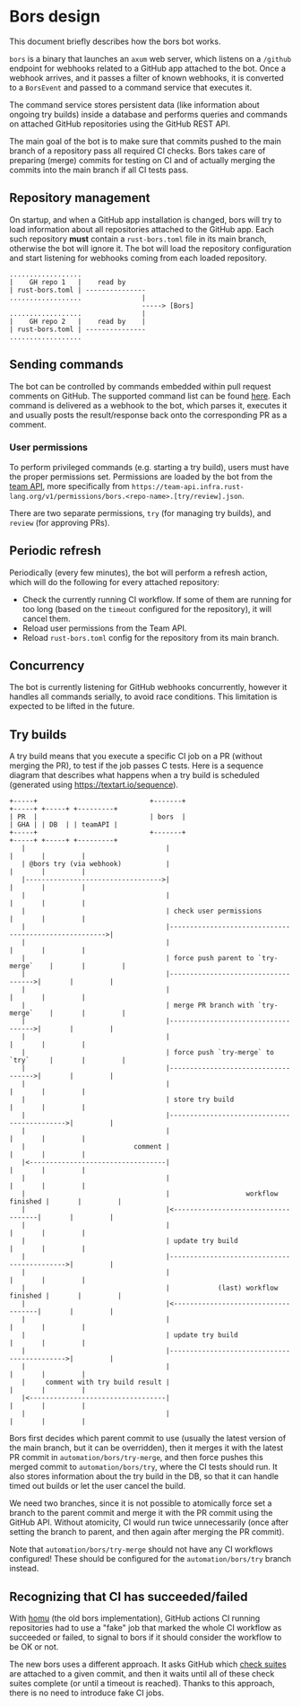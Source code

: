 # Bors design
This document briefly describes how the bors bot works.

`bors` is a binary that launches an `axum` web server, which listens on a `/github` endpoint for webhooks related to a
GitHub app attached to the bot. Once a webhook arrives, and it passes a filter of known webhooks, it is converted to
a `BorsEvent` and passed to a command service that executes it.

The command service stores persistent data (like information about ongoing try builds) inside a database and performs
queries and commands on attached GitHub repositories using the GitHub REST API.

The main goal of the bot is to make sure that commits pushed to the main branch of a repository pass all required CI
checks. Bors takes care of preparing (merge) commits for testing on CI and of actually merging the commits into the
main branch if all CI tests pass.

## Repository management
On startup, and when a GitHub app installation is changed, bors will try to load information about all repositories
attached to the GitHub app. Each such repository **must** contain a `rust-bors.toml` file in its main branch, otherwise
the bot will ignore it. The bot will load the repository configuration and start listening for webhooks coming from
each loaded repository.

```text
..................
|    GH repo 1   |    read by
| rust-bors.toml | ---------------
..................               |
                                 -----> [Bors]
..................               |
|    GH repo 2   |    read by    |
| rust-bors.toml | ---------------
..................
```

## Sending commands
The bot can be controlled by commands embedded within pull request comments on GitHub. The supported command list
can be found [here](commands.md). Each command is delivered as a webhook to the bot, which parses it,
executes it and usually posts the result/response back onto the corresponding PR as a comment.

### User permissions
To perform privileged commands (e.g. starting a try build), users must have the proper permissions set. Permissions are
loaded by the bot from the [team API](https://github.com/rust-lang/team), more specifically from
`https://team-api.infra.rust-lang.org/v1/permissions/bors.<repo-name>.[try/review].json`.

There are two separate permissions, `try` (for managing try builds), and `review` (for approving PRs).

## Periodic refresh
Periodically (every few minutes), the bot will perform a refresh action, which will do the following for every attached
repository:
- Check the currently running CI workflow. If some of them are running for too long
(based on the `timeout` configured for the repository), it will cancel them.
- Reload user permissions from the Team API.
- Reload `rust-bors.toml` config for the repository from its main branch.

## Concurrency
The bot is currently listening for GitHub webhooks concurrently, however it handles all commands serially, to avoid
race conditions. This limitation is expected to be lifted in the future.

## Try builds
A try build means that you execute a specific CI job on a PR (without merging the PR), to test if the job passes C
tests. Here is a sequence diagram that describes what happens when a try build is scheduled (generated using
https://textart.io/sequence).

```text
+-----+                            +-------+                              +-----+ +-----+ +---------+
| PR  |                            | bors  |                              | GHA | | DB  | | teamAPI |
+-----+                            +-------+                              +-----+ +-----+ +---------+
   |                                   |                                     |       |         |
   | @bors try (via webhook)           |                                     |       |         |
   |---------------------------------->|                                     |       |         |
   |                                   |                                     |       |         |
   |                                   | check user permissions              |       |         |
   |                                   |------------------------------------------------------>|
   |                                   |                                     |       |         |
   |                                   | force push parent to `try-merge`    |       |         |
   |                                   |------------------------------------>|       |         |
   |                                   |                                     |       |         |
   |                                   | merge PR branch with `try-merge`    |       |         |
   |                                   |------------------------------------>|       |         |
   |                                   |                                     |       |         |
   |                                   | force push `try-merge` to `try`     |       |         |
   |                                   |------------------------------------>|       |         |
   |                                   |                                     |       |         |
   |                                   | store try build                     |       |         |
   |                                   |-------------------------------------------->|         |
   |                                   |                                     |       |         |
   |                           comment |                                     |       |         |
   |<----------------------------------|                                     |       |         |
   |                                   |                                     |       |         |
   |                                   |                   workflow finished |       |         |
   |                                   |<------------------------------------|       |         |
   |                                   |                                     |       |         |
   |                                   | update try build                    |       |         |
   |                                   |-------------------------------------------->|         |
   |                                   |                                     |       |         |
   |                                   |            (last) workflow finished |       |         |
   |                                   |<------------------------------------|       |         |
   |                                   |                                     |       |         |
   |                                   | update try build                    |       |         |
   |                                   |-------------------------------------------->|         |
   |                                   |                                     |       |         |
   |     comment with try build result |                                     |       |         |
   |<----------------------------------|                                     |       |         |
   |                                   |                                     |       |         |
```

Bors first decides which parent commit to use (usually the latest version of the main branch, but it can be overridden),
then it merges it with the latest PR commit in `automation/bors/try-merge`, and then force pushes this merged commit
to `automation/bors/try`, where the CI tests should run. It also stores information about the try build in the DB, so
that it can handle timed out builds or let the user cancel the build.

We need two branches, since it is not possible to atomically force set a branch to the parent commit and merge
it with the PR commit using the GitHub API. Without atomicity, CI would run twice unnecessarily (once after setting
the branch to parent, and then again after merging the PR commit).

Note that `automation/bors/try-merge` should not have any CI workflows configured! These should be configured for the `automation/bors/try` branch instead.

## Recognizing that CI has succeeded/failed
With [homu](https://github.com/rust-lang/homu) (the old bors implementation), GitHub actions CI running repositories had
to use a "fake" job that marked the whole CI workflow as succeeded or failed, to signal to bors if it should consider
the workflow to be OK or not.

The new bors uses a different approach. It asks GitHub which [check suites](https://docs.github.com/en/rest/checks/suites)
are attached to a given commit, and then it waits until all of these check suites complete (or until a timeout is reached).
Thanks to this approach, there is no need to introduce fake CI jobs.
